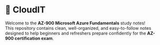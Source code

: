 # 🍁 CloudIT

Welcome to the **AZ-900 Microsoft Azure Fundamentals** study notes!  
This repository contains clean, well-organized, and easy-to-follow notes designed to help beginners and refreshers prepare confidently for the **AZ-900 certification exam**.

